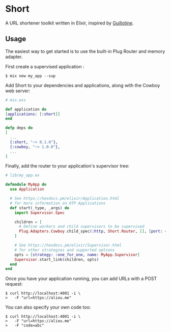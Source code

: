 # Short

A URL shortener toolkit written in Elixir, inspired by [Guillotine][guillotine].

## Usage

The easiest way to get started is to use the built-in Plug Router and memory adapter.

First create a supervised application :
```shell
$ mix new my_app --sup
```

Add Short to your dependencies and applications, along with the Cowboy
web server:

```elixir
# mix.exs

def application do
[applications: [:short]]
end

defp deps do
[
  ...
  {:short, "~> 0.1.0"},
  {:cowboy, "~> 1.0.0"},
  ...
]
```

Finally, add the router to your application's supervisor tree:
```elixir
# lib/my_app.ex

defmodule MyApp do
  use Application

  # See https://hexdocs.pm/elixir/Application.html
  # for more information on OTP Applications
  def start(_type, _args) do
    import Supervisor.Spec

    children = [
      # Define workers and child supervisors to be supervised
      Plug.Adapters.Cowboy.child_spec(:http, Short.Router, [], [port: 4001])
    ]

    # See https://hexdocs.pm/elixir/Supervisor.html
    # for other strategies and supported options
    opts = [strategy: :one_for_one, name: MyApp.Supervisor]
    Supervisor.start_link(children, opts)
  end
end
```

Once you have your application running, you can add URLs with a POST request:
```shell
$ curl http://localhost:4001 -i \
>   -F "url=https://aliou.me"
```

You can also specify your own code too:
```shell
$ curl http://localhost:4001 -i \
>   -F "url=https://aliou.me"
>   -F "code=abc"
```

[guillotine]: https://github.com/technoweenie/guillotine
